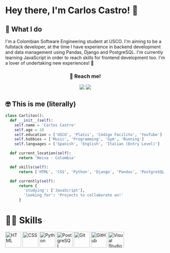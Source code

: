 # Hey there, I'm Carlos Castro! 👋

## 🌟 What I do
I'm a Colombian Software Engineering student at USCO. I'm aiming to be a fullstack developer, at the time I have experience in backend development and data management using Pandas, Django and PostgreSQL. I'm currently learning JavaScript in order to reach skills for frontend development too. I'm a lover of undertaking new experiences! 🫡

<div align="center">
  <h3>📩 Reach me!</h3>
  <a href="mailto:carlosestc0911@gmail.com"><img src="https://img.shields.io/badge/Gmail-D14836?style=for-the-badge&logo=gmail&logoColor=white"></a>
  <a href="https://www.linkedin.com/in/carloscastro0911/"><img src="https://img.shields.io/badge/LinkedIn-0077B5?style=for-the-badge&logo=linkedin&logoColor=white"></a>
</div>


## 🤓 This is me (literally)

``` python
class Carlitos():
  def __init__(self):
    self.name = 'Carlos Castro'
    self.age = 18
    self.education = ['USCO', 'Platzi', 'Código Facilito', 'YouTube']
    self.hobbies = ['Music', 'Programming', 'Gym', 'Running']
    self.languages = ['Spanish', 'English', 'Italian (Entry Level)']

  def current_location(self):
      return 'Neiva - Colombia'

  def skills(self):
      return ['HTML', 'CSS', 'Python', 'Django', 'Pandas', 'PostgreSQL', 'Git & GitHub']

  def currently(self):
      return {
        'studying': ['JavaScript'],
        'looking_for': 'Projects to collaborate on!'
      }
```

# 👨‍💻 Skills

<div >
	<img width="50" src="https://user-images.githubusercontent.com/25181517/192158954-f88b5814-d510-4564-b285-dff7d6400dad.png" alt="HTML" title="HTML"/>
	<img width="50" src="https://user-images.githubusercontent.com/25181517/183898674-75a4a1b1-f960-4ea9-abcb-637170a00a75.png" alt="CSS" title="CSS"/>
	<img width="50" src="https://user-images.githubusercontent.com/25181517/183423507-c056a6f9-1ba8-4312-a350-19bcbc5a8697.png" alt="Python" title="Python"/>
	<img width="50" src="https://user-images.githubusercontent.com/25181517/117208740-bfb78400-adf5-11eb-97bb-09072b6bedfc.png" alt="PostgreSQL" title="PostgreSQL"/>
	<img width="50" src="https://user-images.githubusercontent.com/25181517/192108372-f71d70ac-7ae6-4c0d-8395-51d8870c2ef0.png" alt="Git" title="Git"/>
	<img width="50" src="https://user-images.githubusercontent.com/25181517/192108374-8da61ba1-99ec-41d7-80b8-fb2f7c0a4948.png" alt="GitHub" title="GitHub"/>
	<img width="50" src="https://user-images.githubusercontent.com/25181517/192108891-d86b6220-e232-423a-bf5f-90903e6887c3.png" alt="Visual Studio Code" title="Visual Studio Code"/>
</div>
